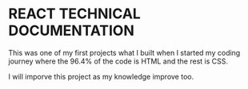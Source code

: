 # REACT TECHNICAL DOCUMENTATION

This was one of my first projects what I built when I started my coding journey where the 96.4% of the code is HTML and the rest is CSS.

I will imporve this project as my knowledge improve too.
